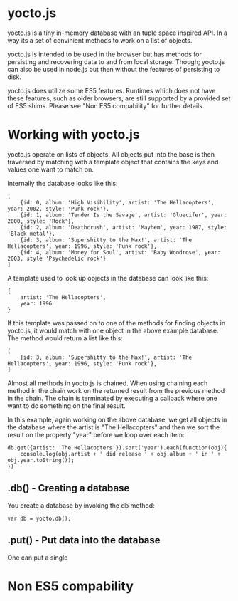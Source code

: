 # yocto.js

yocto.js is a tiny in-memory database with an tuple space inspired API. In a way its a set of convinient methods to work on a list of objects.

yocto.js is intended to be used in the browser but has methods for persisting and recovering data to and from local storage. Though; yocto.js can also be used in node.js but then without the features of persisting to disk.

yocto.js does utilize some ES5 features. Runtimes which does not have these features, such as older browsers, are still supported by a provided set of ES5 shims. Please see "Non ES5 compability" for further details.



# Working with yocto.js

yocto.js operate on lists of objects. All objects put into the base is then traversed by matching with a template object that contains the keys and values one want to match on.

Internally the database looks like this:

	[
		{id: 0, album: 'High Visibility', artist: 'The Hellacopters', year: 2002, style: 'Punk rock'},
		{id: 1, album: 'Tender Is the Savage', artist: 'Gluecifer', year: 2000, style: 'Rock'},
		{id: 2, album: 'Deathcrush', artist: 'Mayhem', year: 1987, style: 'Black metal'},
		{id: 3, album: 'Supershitty to the Max!', artist: 'The Hellacopters', year: 1996, style: 'Punk rock'},
		{id: 4, album: 'Money for Soul', artist: 'Baby Woodrose', year: 2003, style 'Psychedelic rock'}
	]

A template used to look up objects in the database can look like this:

	{
		artist: 'The Hellacopters',
		year: 1996
	}

If this template was passed on to one of the methods for finding objects in yocto.js, it would match with one object in the above example database. The method would return a list like this:

	[
		{id: 3, album: 'Supershitty to the Max!', artist: 'The Hellacopters', year: 1996, style: 'Punk rock'},
	]

Almost all methods in yocto.js is chained. When using chaining each method in the chain work on the returned result from the previous method in the chain. The chain is terminated by executing a callback where one want to do something on the final result.

In this example, again working on the above database, we get all objects in the database where the artist is "The Hellacopters" and then we sort the result on the property "year" before we loop over each item:

	db.get({artist: 'The Hellacopters'}).sort('year').each(function(obj){
		console.log(obj.artist + ' did release ' + obj.album + ' in ' + obj.year.toString());
	})



## .db() - Creating a database

You create a database by invoking the db method:

	var db = yocto.db();



## .put() - Put data into the database

One can put a single




# Non ES5 compability